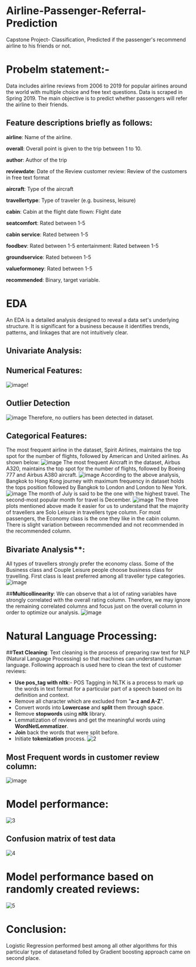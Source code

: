 # Airline-Passenger-Referral-Prediction
Capstone Project- Classification, Predicted if the passenger's recommend airline to his friends or not.

# Probelm statement:-

Data includes airline reviews from 2006 to 2019 for popular airlines around the world with
multiple choice and free text questions. Data is scraped in Spring 2019. The main objective
is to predict whether passengers will refer the airline to their friends.


## Feature descriptions briefly as follows:

**airline**: Name of the airline.

**overall**: Overall point is given to the trip between 1 to 10.

**author**: Author of the trip

**reviewdate**: Date of the Review customer review: Review of the customers in free text format

**aircraft**: Type of the aircraft

**travellertype**: Type of traveler (e.g. business, leisure)

**cabin**: Cabin at the flight date flown: Flight date

**seatcomfort**: Rated between 1-5

**cabin service**: Rated between 1-5

**foodbev**: Rated between 1-5 entertainment: Rated between 1-5

**groundservice**: Rated between 1-5

**valueformoney**: Rated between 1-5

**recommended**: Binary, target variable.

# EDA
An EDA is a detailed analysis designed to reveal a data set's underlying structure. It is significant for a business because it identifies trends, patterns, and linkages that are not intuitively clear.

## Univariate Analysis:
 ## Numerical Features:
![image](https://user-images.githubusercontent.com/99437560/186843757-53d2901c-250f-407a-9d56-ce9cd6bb069e.png)!
## Outlier Detection
![image](https://user-images.githubusercontent.com/99437560/186844908-f5ce50b5-7b74-4093-8059-1cd971bb9650.png)
Therefore, no outliers has been detected in dataset.
## Categorical Features:
The most frequent airline in the dataset, Spirit Airlines, maintains the top spot for the number of flights, followed by American and United airlines. As shown below:
![image](https://user-images.githubusercontent.com/99437560/186845049-34a40cfd-c7e7-47cf-8b5d-769e1a95a411.png)
The most frequent Aircraft in the dataset, Airbus A320, maintains the top spot for the number of flights, followed by Boeing 777  and Airbus A380 aircraft.
![image](https://user-images.githubusercontent.com/99437560/186845468-b559d7ce-cff3-4bd3-9859-95fa2c0f7498.png)
According to the above analysis, Bangkok to Hong Kong journey with maximum frequency in dataset holds the tops position followed by Bangkok to London and London to New York.
![image](https://user-images.githubusercontent.com/99437560/186845681-fa0d9eb7-c2a4-4e35-9feb-2d8dbec26976.png)
The month of July is said to be the one with the highest travel. The second-most popular month for travel is December.
![image](https://user-images.githubusercontent.com/99437560/186845776-059ce278-e130-44bf-b636-7d7040304df4.png)
The three plots mentioned above made it easier for us to understand that the majority of travellers are Solo Leisure in travellers type column.
For most passengers, the Economy class is the one they like in the cabin column.
There is slight variation between recommended and not recommended in the recommended column.

## Bivariate Analysis**:
All types of travellers strongly prefer the economy class.
Some of the Business class and Couple Leisure people choose business class for travelling.
First class is least preferred among all traveller type categories.
![image](https://user-images.githubusercontent.com/99437560/186846187-6f6c33df-1af8-4315-9c47-1e80e0f928be.png)

##**Multicollinearity**:
We can observe that a lot of rating variables have strongly correlated with the overall rating column. Therefore, we may ignore the remaining correlated columns and focus just on the overall column in order to optimize our analysis.
![image](https://user-images.githubusercontent.com/99437560/186846695-35a4f38b-b1c5-498d-9b1d-e46c84c6e270.png)
# Natural Language Processing:
##**Text Cleaning**:
Text cleaning is the process of preparing raw text for NLP (Natural Language Processing) so that machines can understand human language.
Following approach is used here to clean the text of customer reviews:
* **Use pos_tag with nltk**:- POS Tagging in NLTK is a process to mark up the words in text format for a particular part of a speech based on its definition and context. 
* Remove all character which are excluded from "**a-z and A-Z**".
* Convert words into **Lowercase** and **split** them through space.
* Remove **stopwords** using **nltk** library.
* Lemmatization of reviews and get the meaningful words using **WordNetLemmatizer**.
* **Join** back the words that were split before.
* Initiate **tokenization** process.
![2](https://user-images.githubusercontent.com/99437560/186847387-5fb6d82b-153c-460b-b434-c48b25df947f.png)
## Most Frequent words in customer review column:
![image](https://user-images.githubusercontent.com/99437560/186847481-2a27ed96-1654-4e19-a23e-44511fcf0679.png)
# Model performance:
![3](https://user-images.githubusercontent.com/99437560/186847845-7d988377-8d0c-4ef1-acdf-bdaaa0651689.png)
## Confusion matrix of test data
![4](https://user-images.githubusercontent.com/99437560/186848170-df2e6fb2-823a-4180-9e49-90d544d30077.png)

# Model performance based on randomly created reviews:
![5](https://user-images.githubusercontent.com/99437560/186848578-0f82593a-09de-4710-bc74-02d432262394.png)

# Conclusion:
Logistic Regression performed best among all other algorithms for this particular type of datasetand folled by Gradient boosting approach came on second place.

